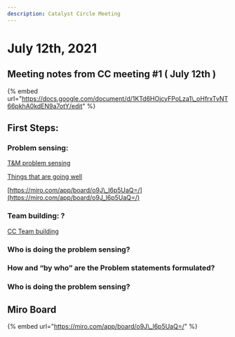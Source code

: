 ```yaml
---
description: Catalyst Circle Meeting
---
```


# July 12th, 2021

## Meeting notes from CC meeting \#1 \( July 12th \)

{% embed url="https://docs.google.com/document/d/1KTd6HOjcyFPoLza1\_oHfrxTvNT66pkhA0kdEN9a7otY/edit" %}

## First Steps: 

### Problem sensing: 

[T&M problem sensing](https://docs.google.com/document/d/1JHTeMgNN1segQrEkShIly3DPEtkJugYKnF3mSa6wODk/edit?usp=sharing)

[Things that are going well](https://docs.google.com/document/d/1VeZVIlWWn4q85q3SL5BaQSZ0WI_BAXWIjtWSDSvhPzc/edit?usp=sharing)

[https://miro.com/app/board/o9J\_l6p5UaQ=/](https://miro.com/app/board/o9J_l6p5UaQ=/)   


### Team building: ?

[CC Team building](https://docs.google.com/document/d/1VYfsNwDCYlFck9gwHyvmiBDARS4JGhfy6cs5gNpiQE8/edit?usp=sharing)  


### Who is doing the problem sensing?

### How and “by who” are the Problem statements formulated?

### Who is doing the problem sensing?

## Miro Board

{% embed url="https://miro.com/app/board/o9J\_l6p5UaQ=/" %}





